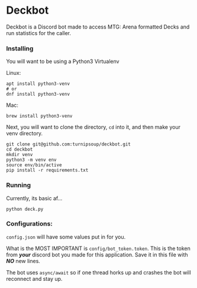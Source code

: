 # Deckbot

Deckbot is a Discord bot made to access MTG: Arena formatted Decks and run statistics for the caller.

### Installing
You will want to be using a Python3 Virtualenv

Linux:
```
apt install python3-venv
# or
dnf install python3-venv
```

Mac:
```
brew install python3-venv
```

Next, you will want to clone the directory, `cd` into it, and then make your venv directory.

```
git clone git@github.com:turnipsoup/deckbot.git
cd deckbot
mkdir venv
python3 -m venv env
source env/bin/active
pip install -r requirements.txt
```

### Running

Currently, its basic af...
```
python deck.py
```

### Configurations:
`config.json` will have some values put in for you.

What is the MOST IMPORTANT is `config/bot_token.token`. This is the token from ***your*** discord bot you made for this application. Save it in this file with ***NO*** new lines.

The bot uses `async/await` so if one thread horks up and crashes the bot will reconnect and stay up.